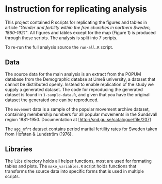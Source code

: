 # Instruction for replicating analysis

This project contained R scripts for replicating the figures and tables in article *"Gender and fertility within the free churches in northern Sweden, 1860-1921"*. All figures and tables except for the map (Figure 1) is produced through these scripts. The analysis is split into 7 scripts. 

To re-run the full analysis source the `run-all.R` script.

## Data

The source data for the main analysis is an extract from the POPUM database from the Demographic databse at Umeå university, a dataset that cannot be distributed openly. Instead to enable replication of the study we supply a generated dataset. The code for reproducing the generated dataset is found in `1-sample-data.R`, and given that you have the original dataset the generated one can be reproduced.

The `movement` data is a sample of the popular movement archive dataset, containing membership numbers for all popular movements in the Sundsvall region 1881-1950. Documentation at [http://snd.gu.se/catalogue/file/207]

The `agg_mfrt` dataset contains period marital fertility rates for Sweden taken from Hofsten & Lundström (1976).

## Libraries

The `libs` directory holds all helper functions, most are used for formating tables and plots. The `make_variables.R` script holds functions that transforms the source data into specific forms that is used in multiple scripts. 
